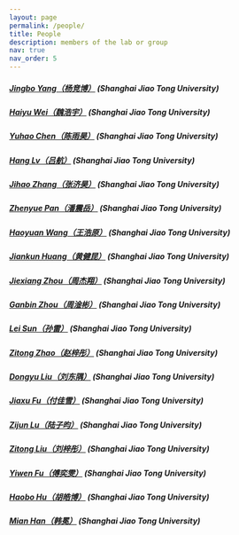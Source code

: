 ```yaml
---
layout: page
permalink: /people/
title: People
description: members of the lab or group
nav: true
nav_order: 5
---
```


##### [Jingbo Yang（杨竞博）](https://mp.weixin.qq.com/s/XX0FBDfb2cPiwpSzDJuDNw) (Shanghai Jiao Tong University)

##### [Haiyu Wei（魏浩宇）]() (Shanghai Jiao Tong University) 

##### [Yuhao Chen（陈雨昊）]() (Shanghai Jiao Tong University) 

##### [Hang Lv（吕航）]() (Shanghai Jiao Tong University) 

##### [Jihao Zhang（张济昊）]() (Shanghai Jiao Tong University) 

##### [Zhenyue Pan（潘震岳）]() (Shanghai Jiao Tong University) 

##### [Haoyuan Wang（王浩原）]() (Shanghai Jiao Tong University) 

##### [Jiankun Huang（黄健昆）]() (Shanghai Jiao Tong University) 

##### [Jiexiang Zhou（周杰翔）]() (Shanghai Jiao Tong University) 

##### [Ganbin Zhou（周淦彬）]() (Shanghai Jiao Tong University) 

##### [Lei Sun（孙雷）]() (Shanghai Jiao Tong University) 

##### [Zitong Zhao（赵梓彤）]() (Shanghai Jiao Tong University) 

##### [Dongyu Liu（刘东隅）]() (Shanghai Jiao Tong University) 

##### [Jiaxu Fu（付佳雪）]() (Shanghai Jiao Tong University) 

##### [Zijun Lu（陆子昀）]() (Shanghai Jiao Tong University) 

##### [Zitong Liu（刘梓彤）]() (Shanghai Jiao Tong University) 

##### [Yiwen Fu（傅奕雯）]() (Shanghai Jiao Tong University) 

##### [Haobo Hu（胡皓博）]() (Shanghai Jiao Tong University) 

##### [Mian Han（韩冕）]() (Shanghai Jiao Tong University) 


